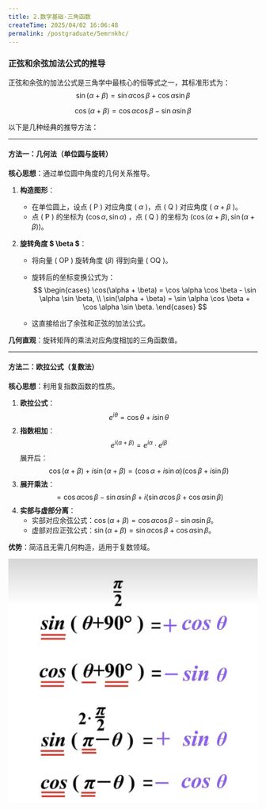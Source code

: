 ```yaml
---
title: 2.数学基础-三角函数
createTime: 2025/04/02 16:06:48
permalink: /postgraduate/5emrnkhc/
---
```







### 正弦和余弦加法公式的推导

正弦和余弦的加法公式是三角学中最核心的恒等式之一，其标准形式为：
$$
\sin(\alpha + \beta) = \sin \alpha \cos \beta + \cos \alpha \sin \beta
$$

$$
\cos(\alpha + \beta) = \cos \alpha \cos \beta - \sin \alpha \sin \beta
$$



以下是几种经典的推导方法：

---

#### **方法一：几何法（单位圆与旋转）**
**核心思想**：通过单位圆中角度的几何关系推导。

1. **构造图形**：
   
   - 在单位圆上，设点 \( P \) 对应角度 ( $\alpha$ )，点 \( Q \) 对应角度 \( $\alpha + \beta$ \)。
   - 点 \( P \) 的坐标为  $(\cos \alpha, \sin \alpha)$ ，点 \( Q \) 的坐标为 $(\cos(\alpha + \beta), \sin(\alpha + \beta))$。
   
2. **旋转角度 $ \beta $**：
   
   - 将向量 \( OP \) 旋转角度 $( \beta )$ 得到向量 \( OQ \)。
   
   - 旋转后的坐标变换公式为：
     $$
     \begin{cases}
     \cos(\alpha + \beta) = \cos \alpha \cos \beta - \sin \alpha \sin \beta, \\
     \sin(\alpha + \beta) = \sin \alpha \cos \beta + \cos \alpha \sin \beta.
     \end{cases}
     $$
     
   - 这直接给出了余弦和正弦的加法公式。

**几何直观**：旋转矩阵的乘法对应角度相加的三角函数值。

---

#### **方法二：欧拉公式（复数法）**
**核心思想**：利用复指数函数的性质。

1. **欧拉公式**：
   $$
   e^{i\theta} = \cos \theta + i \sin \theta
   $$
2. **指数相加**：
   $$
   e^{i(\alpha + \beta)} = e^{i\alpha} \cdot e^{i\beta}
   $$
   展开后：
   $$
   \cos(\alpha + \beta) + i \sin(\alpha + \beta) = (\cos \alpha + i \sin \alpha)(\cos \beta + i \sin \beta)
   $$
3. **展开乘法**：
   $$
   = \cos \alpha \cos \beta - \sin \alpha \sin \beta + i (\sin \alpha \cos \beta + \cos \alpha \sin \beta)
   $$
4. **实部与虚部分离**：
   - 实部对应余弦公式：$\cos(\alpha + \beta) = \cos \alpha \cos \beta - \sin \alpha \sin \beta$。
   - 虚部对应正弦公式：$\sin(\alpha + \beta) = \sin \alpha \cos \beta + \cos \alpha \sin \beta$。

**优势**：简洁且无需几何构造，适用于复数领域。





![image-20250502155017091](images/image-20250502155017091.png)

